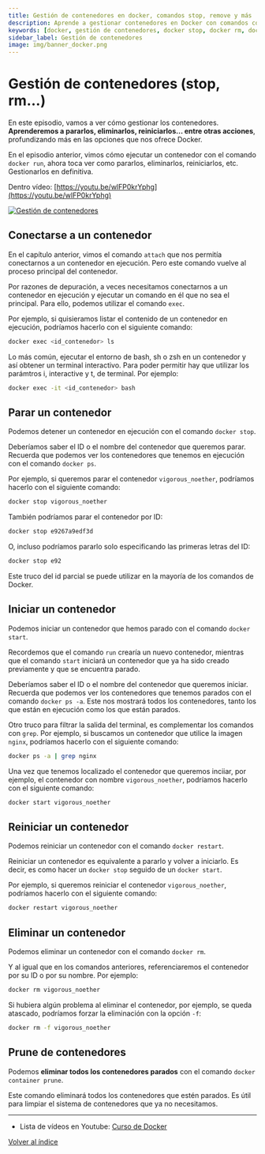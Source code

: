 ```yaml
---
title: Gestión de contenedores en docker, comandos stop, remove y más
description: Aprende a gestionar contenedores en Docker con comandos como stop, rm, exec, y otros. Esta parte del curso cubre cómo detener, reiniciar y eliminar contenedores fácilmente.
keywords: [docker, gestión de contenedores, docker stop, docker rm, docker exec, docker cli, devops]
sidebar_label: Gestión de contenedores 
image: img/banner_docker.png
---
```


# Gestión de contenedores (stop, rm...)
En este episodio, vamos a ver cómo gestionar los contenedores. **Aprenderemos a pararlos, eliminarlos, reiniciarlos... entre otras acciones**, profundizando más en las opciones que nos ofrece Docker.

En el episodio anterior, vimos cómo ejecutar un contenedor con el comando `docker run`, ahora toca ver como pararlos, eliminarlos, reiniciarlos, etc. Gestionarlos en definitiva.

Dentro vídeo: [https://youtu.be/wlFP0krYphg](https://youtu.be/wlFP0krYphg)


[![Gestión de contenedores](https://img.youtube.com/vi/wlFP0krYphg/maxresdefault.jpg)](https://youtu.be/wlFP0krYphg)

## Conectarse a un contenedor
En el capítulo anterior, vimos el comando `attach` que nos permitía conectarnos a un contenedor en ejecución. Pero este comando vuelve al proceso principal del contenedor.

Por razones de depuración, a veces necesitamos conectarnos a un contenedor en ejecución y ejecutar un comando en él que no sea el principal. Para ello, podemos utilizar el comando `exec`.

Por ejemplo, si quisieramos listar el contenido de un contenedor en ejecución, podríamos hacerlo con el siguiente comando:
```bash
docker exec <id_contenedor> ls
```

Lo más común, ejecutar el entorno de bash, sh o zsh en un contenedor y así obtener un terminal interactivo. Para poder permitir hay que utilizar los parámtros i, interactive y t, de terminal. Por ejemplo:
```bash
docker exec -it <id_contenedor> bash
```


## Parar un contenedor
Podemos detener un contenedor en ejecución con el comando `docker stop`. 

Deberíamos saber el ID o el nombre del contenedor que queremos parar. Recuerda que podemos ver los contenedores que tenemos en ejecución con el comando `docker ps`.

 Por ejemplo, si queremos parar el contenedor `vigorous_noether`, podríamos hacerlo con el siguiente comando:
```bash
docker stop vigorous_noether
```

También podríamos parar el contenedor por ID:
```bash
docker stop e9267a9edf3d
```

O, incluso podríamos pararlo solo especificando las primeras letras del ID:
```bash
docker stop e92
```

Este truco del id parcial se puede utilizar en la mayoría de los comandos de Docker.

## Iniciar un contenedor
Podemos iniciar un contenedor que hemos parado con el comando `docker start`.

Recordemos que el comando `run` crearía un nuevo contenedor, mientras que el comando `start` iniciará un contenedor que ya ha sido creado previamente y que se encuentra parado.

Deberíamos saber el ID o el nombre del contenedor que queremos iniciar. Recuerda que podemos ver los contenedores que tenemos parados con el comando `docker ps -a`. Este nos mostrará todos los contenedores, tanto los que están en ejecución como los que están parados.

Otro truco para filtrar la salida del terminal, es complementar los comandos con `grep`. Por ejemplo, si buscamos un contenedor que utilice la imagen `nginx`, podríamos hacerlo con el siguiente comando:
```bash
docker ps -a | grep nginx
```

Una vez que tenemos localizado el contenedor que queremos inciiar, por ejemplo, el contenedor con nombre `vigorous_noether`, podríamos hacerlo con el siguiente comando:
```bash
docker start vigorous_noether
```

## Reiniciar un contenedor
Podemos reiniciar un contenedor con el comando `docker restart`.

Reiniciar un contenedor es equivalente a pararlo y volver a iniciarlo. Es decir, es como hacer un `docker stop` seguido de un `docker start`.

Por ejemplo, si queremos reiniciar el contenedor `vigorous_noether`, podríamos hacerlo con el siguiente comando:
```bash
docker restart vigorous_noether
```

## Eliminar un contenedor
Podemos eliminar un contenedor con el comando `docker rm`.

Y al igual que en los comandos anteriores, referenciaremos el contenedor por su ID o por su nombre. Por ejemplo:
```bash
docker rm vigorous_noether
```

Si hubiera algún problema al eliminar el contenedor, por ejemplo, se queda atascado, podríamos forzar la eliminación con la opción `-f`:
```bash
docker rm -f vigorous_noether
```

## Prune de contenedores
Podemos **eliminar todos los contenedores parados** con el comando `docker container prune`.

Este comando eliminará todos los contenedores que estén parados. Es útil para limpiar el sistema de contenedores que ya no necesitamos.



---
* Lista de vídeos en Youtube: [Curso de Docker](https://www.youtube.com/playlist?list=PLQhxXeq1oc2n7YnjRhq7qVMzZWtDY7Zz0)

[Volver al índice](README.md#índice)